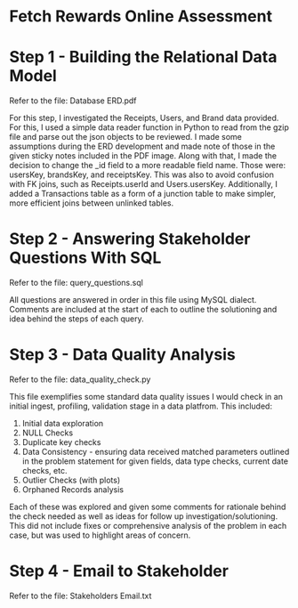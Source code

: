# Fetch Rewards Online Assessment
# Step 1 - Building the Relational Data Model
Refer to the file: Database ERD.pdf

For this step, I investigated the Receipts, Users, and Brand data provided. For this, I used a simple data reader function in Python to read from the gzip file and parse out the json objects to be reviewed. I made some assumptions during the ERD development and made note of those in the given sticky notes included in the PDF image. Along with that, I made the decision to change the _id field to a more readable field name. Those were: usersKey, brandsKey, and receiptsKey. This was also to avoid confusion with FK joins, such as Receipts.userId and Users.usersKey. Additionally, I added a Transactions table as a form of a junction table to make simpler, more efficient joins between unlinked tables.

# Step 2 - Answering Stakeholder Questions With SQL
Refer to the file: query_questions.sql

All questions are answered in order in this file using MySQL dialect. Comments are included at the start of each to outline the solutioning and idea behind the steps of each query.

# Step 3 - Data Quality Analysis
Refer to the file: data_quality_check.py

This file exemplifies some standard data quality issues I would check in an initial ingest, profiling, validation stage in a data platfrom. This included:
  1) Initial data exploration
  2) NULL Checks
  3) Duplicate key checks
  4) Data Consistency - ensuring data received matched parameters outlined in the problem statement for given fields, data type checks, current date checks, etc.
  5) Outlier Checks (with plots)
  6) Orphaned Records analysis

Each of these was explored and given some comments for rationale behind the check needed as well as ideas for follow up investigation/solutioning. This did not include fixes or comprehensive analysis of the problem in each case, but was used to highlight areas of concern.

# Step 4 - Email to Stakeholder
Refer to the file: Stakeholders Email.txt

